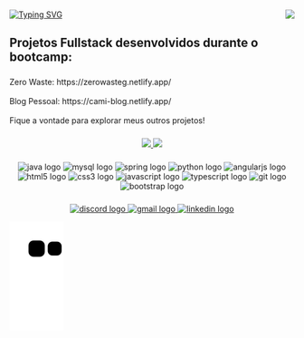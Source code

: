 <!-- <img width=100% src="https://capsule-render.vercel.app/api?type=waving&color=273849&height=180&section=header&text=Camila Martins &fontSize=30&fontColor=3da47a&animation=twinkling&fontAlignY=35"/> -->


### 
[![Typing SVG](https://readme-typing-svg.herokuapp.com/?color=3da47a&size=35&center=true&vCenter=true&width=1000&lines=OLÁ,+MEU+NOME+É+CAMILA+MARTINS;TENHO+21+ANOS;PARTICIPEI+DO+BOOTCAMP+DA+GENERATION+BRASIL;SOU+DE+SÃO+PAULO+SP;HOJE+SOU+DESENVOLVEDORA+JAVA+WEB+FULLSTACK;SEJA+BEM+VINDO!+♥)](https://git.io/typing-svg)
<img align="right" height="150" src="https://i.imgflip.com/6nw7x1.gif"  />
###

<h2 align="left">Projetos Fullstack desenvolvidos durante o bootcamp:</h2>


###

<p align="left">Zero Waste: https://zerowasteg.netlify.app/<br><br>Blog Pessoal: https://cami-blog.netlify.app/<br><br>Fique a vontade para explorar meus outros projetos!</p>


###

<div align="center">
  <a href="https://github.com/cami-codes">
   <img height="150em" src="https://github-readme-stats.vercel.app/api?username=cami-codes&count_private=true&include_all_commits=true&show_icons=true&theme=vue-dark&hide_border=true&show_owner=true"/>
    <img height="150em" src="https://github-readme-stats.vercel.app/api/top-langs/?username=cami-codes&theme=vue-dark&hide_border=true&&layout=compact"/>
  </a>
</div>

###

<div align="center">
  <img src="https://cdn.jsdelivr.net/gh/devicons/devicon/icons/java/java-original.svg" height="30" width="42" alt="java logo"  />
  <img src="https://cdn.jsdelivr.net/gh/devicons/devicon/icons/mysql/mysql-original.svg" height="30" width="42" alt="mysql logo"  />
  <img src="https://cdn.jsdelivr.net/gh/devicons/devicon/icons/spring/spring-original.svg" height="30" width="42" alt="spring logo"  />
  <img src="https://cdn.jsdelivr.net/gh/devicons/devicon/icons/python/python-original.svg" height="30" width="42" alt="python logo"  />
  <img src="https://cdn.jsdelivr.net/gh/devicons/devicon/icons/angularjs/angularjs-original.svg" height="30" width="42" alt="angularjs logo"  />
  <img src="https://cdn.jsdelivr.net/gh/devicons/devicon/icons/html5/html5-original.svg" height="30" width="42" alt="html5 logo"  />
  <img src="https://cdn.jsdelivr.net/gh/devicons/devicon/icons/css3/css3-original.svg" height="30" width="42" alt="css3 logo"  />
  <img src="https://cdn.jsdelivr.net/gh/devicons/devicon/icons/javascript/javascript-original.svg" height="30" width="42" alt="javascript logo"  />
  <img src="https://cdn.jsdelivr.net/gh/devicons/devicon/icons/typescript/typescript-original.svg" height="30" width="42" alt="typescript logo"  />
  <img src="https://cdn.jsdelivr.net/gh/devicons/devicon/icons/git/git-original.svg" height="30" width="42" alt="git logo"  />
  <img src="https://cdn.jsdelivr.net/gh/devicons/devicon/icons/bootstrap/bootstrap-original.svg" height="30" width="42" alt="bootstrap logo"  />
</div>

###

<div align="center">
  <a href="https://discord.com/users/955817022229479484" target="_blank">
    <img src="https://img.shields.io/static/v1?message=Discord&logo=discord&label=&color=7289DA&logoColor=white&labelColor=&style=for-the-badge" height="35" alt="discord logo"  />
  </a>
  <a href="mailto:camilarmartins24@gmail.com" target="_blank">
    <img src="https://img.shields.io/static/v1?message=Gmail&logo=gmail&label=&color=D14836&logoColor=white&labelColor=&style=for-the-badge" height="35" alt="gmail logo"  />
  </a>
  <a href="https://www.linkedin.com/in/camilamrmartins/" target="_blank">
    <img src="https://img.shields.io/static/v1?message=LinkedIn&logo=linkedin&label=&color=0077B5&logoColor=white&labelColor=&style=for-the-badge" height="35" alt="linkedin logo"  />
  </a>
</div>



![Snake animation](https://github.com/cami-codes/cami-codes/blob/output/github-contribution-grid-snake.svg)

###
